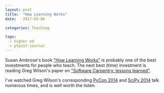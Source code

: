 ```yaml
---
layout: post
title:  "How Learning Works"
date:   2017-03-06

categories: Teaching

tags:
  - higher ed
  - pfps17-journal
---
```


Susan Ambrose's book ["How Learning Works"][1] is probably one of the best investments for people who teach.
The next best (time) investment is reading Greg Wilson's paper on ["Software Carpentry: lessons learned"][2].

I've watched Greg Wilson's corresponding [PyCon 2014][3] and [SciPy 2014][4] talk numerous times,
and is well worth the listen.

[1]: https://www.amazon.com/How-Learning-Works-Research-Based-Principles/dp/0470484101
[2]: https://f1000research.com/articles/3-62/v1
[3]: https://www.youtube.com/watch?v=FtKO619O5g0
[4]: https://www.youtube.com/watch?v=1e26rp6qPbA
